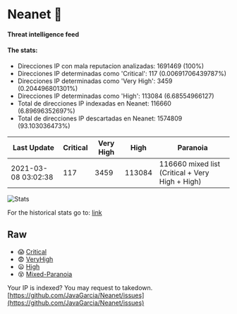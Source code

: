 # Neanet :hocho:
#### Threat intelligence feed
#### The stats:

- Direcciones IP con mala reputacion analizadas: 1691469 (100%)
- Direcciones IP determinadas como 'Critical':  117 (0.00691706439787%)
- Direcciones IP determinadas como 'Very High':  3459 (0.204496801301%)
- Direcciones IP determinadas como 'High':  113084 (6.68554966127)
- Total de direcciones IP indexadas en Neanet:  116660 (6.89696352697%)
- Total de direcciones IP descartadas en Neanet:  1574809 (93.103036473%)

| Last Update | Critical | Very High | High | Paranoia |
| --- | --- | --- | --- | --- |
| 2021-03-08 03:02:38 | 117 | 3459 | 113084 | 116660 mixed list (Critical + Very High + High)|

![Stats](https://docs.google.com/spreadsheets/d/e/2PACX-1vSnaNMIXVabIpDJjufMlzH7poXnshF3mgd8Is1g9ytUEzVsP5my4Trn8f-xkoLLQ38xpL3HtmUexLo6/pubchart?oid=501124687&format=image)

For the historical stats go to: [link](/stats.csv)
## Raw
- :scream: [Critical](https://raw.githubusercontent.com/JavaGarcia/Neanet/master/blacklists/neanet_critical.txt)
- :fearful: [VeryHigh](https://raw.githubusercontent.com/JavaGarcia/Neanet/master/blacklists/neanet_veryHigh.txtt)
- :frowning: [High](https://raw.githubusercontent.com/JavaGarcia/Neanet/master/blacklists/neanet_high.txt)
- :dizzy_face: [Mixed-Paranoia](https://raw.githubusercontent.com/JavaGarcia/Neanet/master/blacklists/neanet_all.txt)


Your IP is indexed? You may request to takedown. [https://github.com/JavaGarcia/Neanet/issues](https://github.com/JavaGarcia/Neanet/issues)

































































































































































































































































































































































































































































































































































































































































































































































































































































































































































































































































































































































































































































































































































































































































































































































































































































































































































































































































































































































































































































































































































































































































































































































































































































































































































































































































































































































































































































































































































































































































































































































































































































































































































































































































































































































































































































































































































































































































































































































































































































































































































































































































































































































































































































































































































































































































































































































































































































































